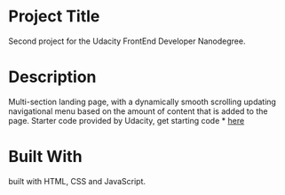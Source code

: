 # Project Title
Second project for the Udacity FrontEnd Developer Nanodegree.

# Description

Multi-section landing page, with a dynamically smooth scrolling updating navigational menu based on the amount of content that is added to the page. Starter code provided by Udacity, get starting code * [here](https://github.com/udacity/fend/tree/refresh-2019/projects/landing-page)

# Built With

 built with HTML, CSS and JavaScript. 
